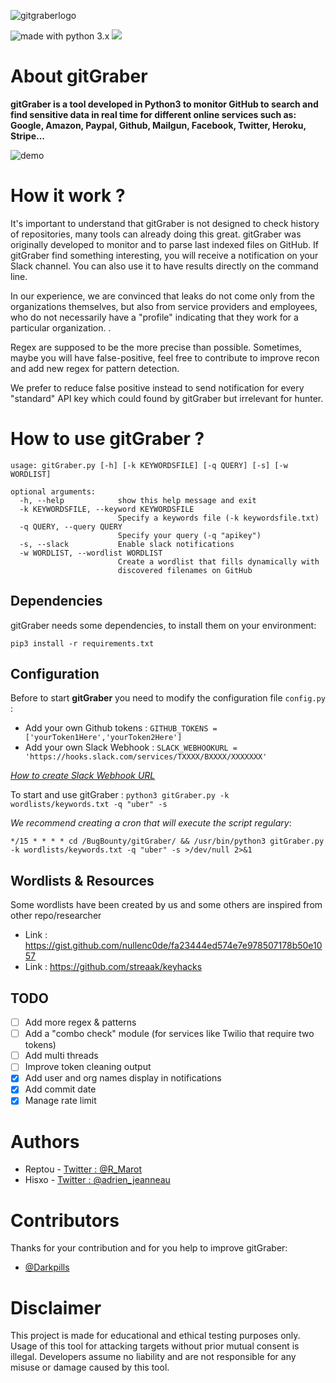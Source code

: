 ![gitgraberlogo](https://i.ibb.co/ry5K7Hv/logo-gitgraber.png)

<img src="https://img.shields.io/badge/made%20with-python-blue.svg" alt="made with python 3.x"> <img src="https://img.shields.io/github/issues/hisxo/gitgraber.svg">
# About gitGraber

**gitGraber is a tool developed in Python3 to monitor GitHub to search and find sensitive data in real time for different online services such as: Google, Amazon, Paypal, Github, Mailgun, Facebook, Twitter, Heroku, Stripe...**

![demo](https://i.ibb.co/h1rn2KK/example-script-execution.png)

# How it work ?

It's important to understand that gitGraber is not designed to check history of repositories, many tools can already doing this great. gitGraber was originally developed to monitor and to parse last indexed files on GitHub. If gitGraber find something interesting, you will receive a notification on your Slack channel. You can also use it to have results directly on the command line.

In our experience, we are convinced that leaks do not come only from the organizations themselves, but also from service providers and employees, who do not necessarily have a "profile" indicating that they work for a particular organization. .

Regex are supposed to be the more precise than possible. Sometimes, maybe you will have false-positive, feel free to contribute to improve recon and add new regex for pattern detection.

We prefer to reduce false positive instead to send notification for every "standard" API key which could found by gitGraber but irrelevant for hunter.

# How to use gitGraber ?

``````````
usage: gitGraber.py [-h] [-k KEYWORDSFILE] [-q QUERY] [-s] [-w WORDLIST]

optional arguments:
  -h, --help            show this help message and exit
  -k KEYWORDSFILE, --keyword KEYWORDSFILE
                        Specify a keywords file (-k keywordsfile.txt)
  -q QUERY, --query QUERY
                        Specify your query (-q "apikey")
  -s, --slack           Enable slack notifications
  -w WORDLIST, --wordlist WORDLIST
                        Create a wordlist that fills dynamically with
                        discovered filenames on GitHub
``````````

## Dependencies

gitGraber needs some dependencies, to install them on your environment:

``pip3 install -r requirements.txt``

## Configuration

Before to start **gitGraber** you need to modify the configuration file ``config.py`` :

- Add your own Github tokens : ``GITHUB_TOKENS = ['yourToken1Here','yourToken2Here']``
- Add your own Slack Webhook : ``SLACK_WEBHOOKURL = 'https://hooks.slack.com/services/TXXXX/BXXXX/XXXXXXX'``

*[How to create Slack Webhook URL](https://get.slack.help/hc/en-us/articles/115005265063-Incoming-WebHooks-for-Slack)*

To start and use gitGraber : ``python3 gitGraber.py -k wordlists/keywords.txt -q "uber" -s``

_We recommend creating a cron that will execute the script regulary_:

``*/15 * * * * cd /BugBounty/gitGraber/ && /usr/bin/python3 gitGraber.py -k wordlists/keywords.txt -q "uber" -s >/dev/null 2>&1``

## Wordlists & Resources

Some wordlists have been created by us and some others are inspired from other repo/researcher

* Link : https://gist.github.com/nullenc0de/fa23444ed574e7e978507178b50e1057
* Link : https://github.com/streaak/keyhacks

## TODO

- [ ] Add more regex & patterns
- [ ] Add a "combo check" module (for services like Twilio that require two tokens)
- [ ] Add multi threads
- [ ] Improve token cleaning output
- [X] Add user and org names display in notifications
- [X] Add commit date
- [X] Manage rate limit

# Authors

* Reptou - [Twitter : @R_Marot](https://twitter.com/R_Marot)
* Hisxo - [Twitter : @adrien_jeanneau](https://twitter.com/adrien_jeanneau)

# Contributors

Thanks for your contribution and for you help to improve gitGraber:

- [@Darkpills](https://github.com/hisxo/gitGraber/pulls?q=is%3Apr+author%3Adarkpills)

# Disclaimer

This project is made for educational and ethical testing purposes only. Usage of this tool for attacking targets without prior mutual consent is illegal. Developers assume no liability and are not responsible for any misuse or damage caused by this tool.
